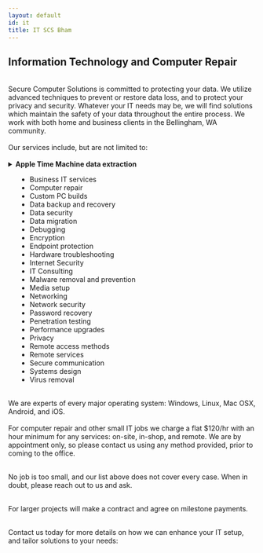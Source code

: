 ```yaml
---
layout: default
id: it
title: IT SCS Bham
---
```

## Information Technology and Computer Repair
<br>
<div class="left-align">
Secure Computer Solutions is committed to protecting your data. We utilize advanced techniques to prevent or restore data loss, and to protect your privacy and security. Whatever your IT needs may be, we will find solutions which maintain the safety of your data throughout the entire process. We work with both home and business clients in the Bellingham, WA community.
<br>
<br>
Our services include, but are not limited to:
<br>
<br>
<details class="details-left"><summary class="summary-left" style="text-align: left;"><strong>Apple Time Machine data extraction</strong></summary><br>
Apple Time Machine backup drives are designed in a rigid way. They work great when you're just creating or restoring snapshots, but sometimes you may want to extract data from various snapshots, or to move data to another operating system, such as Windows or Android. This can be a challenging task due to the structure of Time Machine backups, but we have software and techniques to handle this.<br><br>
</details>
<div style="margin-left: 20px;">
<ul>
  <li>Business IT services</li>
  <li>Computer repair</li>
  <li>Custom PC builds
  </li>
  <li>Data backup and recovery
  </li>
  <li>Data security
  </li>
  <li>Data migration
  </li>
  <li>Debugging
  </li>
  <li>Encryption
  </li>
  <li>Endpoint protection
  </li>
  <li>Hardware troubleshooting
  </li>
  <li>Internet Security
  </li>
  <li>IT Consulting
  </li>
  <li>Malware removal and prevention
  </li>
  <li>Media setup
  </li>
  <li>Networking
  </li>
  <li>Network security
  </li>
  <li>Password recovery
  </li>
  <li>Penetration testing
  </li>
  <li>Performance upgrades
  </li>
  <li>Privacy
  </li>
  <li>Remote access methods
  </li>
  <li>Remote services
  </li>
  <li>Secure communication
  </li>
  <li>Systems design
  </li>
  <li>Virus removal
  </li>
</ul>
</div>
<br>
We are experts of every major operating system: Windows, Linux, Mac OSX, Android, and iOS.
<br><br>
For computer repair and other small IT jobs we charge a flat $120/hr with an hour minimum for any services: on-site, in-shop, and remote. We are by appointment only, so please contact us using any method provided, prior to coming to the office.
<br><br>

No job is too small, and our list above does not cover every case. When in doubt, please reach out to us and ask.
<br><br>

For larger projects will make a contract and agree on milestone payments.
<br><br>

Contact us today for more details on how we can enhance your IT setup, and tailor solutions to your needs:
</div>
